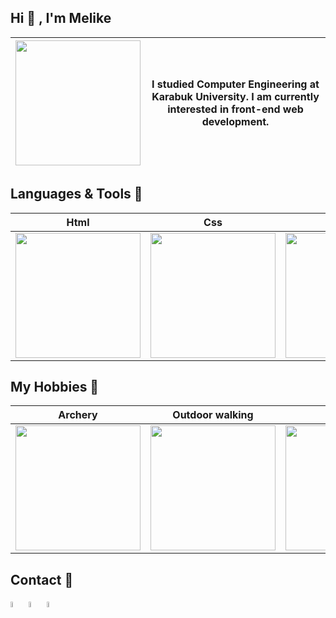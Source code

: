 ## Hi 👋 , I'm Melike

| <img style="width: 200px" src="https://media0.giphy.com/media/XGhTPVMgzLv7s2TOE6/giphy.gif?cid=ecf05e47o2j77fl1wqfq5hidq34e7j7r49ybthmqs9z8ejrx&rid=giphy.gif&ct=g"> | I studied Computer Engineering at Karabuk University. I am currently interested in front-end web development. |
| -------------------------------------------------------------------------------------------------------------------------------------------------------------------- | ------------------------------------------------------------------------------------------------------------- |


## Languages & Tools 🧰

|Html | Css | Js | Git | Github | Bootstrap |
|-|-|-|-|-|-|
| <img style="width: 200px" src="https://media1.giphy.com/media/QssGEmpkyEOhBCb7e1/giphy.gif?cid=ecf05e47ufuunnstozgc1osyvk5gnt6ro2243wlafm12byfp&rid=giphy.gif&ct=s"> | <img style="width: 200px" src="https://media2.giphy.com/media/CEHtFH3rJ6xdhBUKIT/giphy.gif?cid=ecf05e47dupqwg0735qiby50o8v2yniiz0u4oi8ojr9hp2g0&rid=giphy.gif&ct=s"> | <img style="width: 200px" src="https://media2.giphy.com/media/XH9wwXfUXu91wAJwN5/giphy.gif?cid=ecf05e47210fkhb34bvbof1jr9lcb46amln6gizpn1qvvrev&rid=giphy.gif&ct=ts"> | <img style="width: 200px" src="https://media0.giphy.com/media/kH1DBkPNyZPOk0BxrM/giphy.gif?cid=ecf05e47g7uxk9w1tafoqahnjx3nmalieu765nudzpb970bq&rid=giphy.gif&ct=s"> | <img style="width: 200px" src="https://media4.giphy.com/media/dxn6fRlTIShoeBr69N/giphy.gif?cid=ecf05e47jpo4yqj97rlttj9ddxdlpdf6x7besozmmiuxqnep&rid=giphy.gif&ct=g"> | <img style="width: 200px" src="https://media0.giphy.com/media/Sr8xDpMwVKOHUWDVRD/giphy.gif?cid=ecf05e47jcsnnec65zqwa6fjaw7vv4rc7sbgem51jd3otqna&rid=giphy.gif&ct=s"> |

## My Hobbies 🍿

|Archery | Outdoor walking | Serials | Cooking |
|-|-|-|-|
| <img style="width: 200px" src="https://media3.giphy.com/media/W5Cz6indpiWa1kNo9H/giphy.gif?cid=ecf05e47gl0aefp6fih322e5mymqn0tdusqi7dcqchrxsmed&rid=giphy.gif&ct=s"> | <img style="width: 200px" src="https://media0.giphy.com/media/jTfJfRhlSxn4QMSx9A/giphy.gif?cid=ecf05e47btu37oq958r5ontcet0un7t3frgfsbmv9ejt4iid&rid=giphy.gif&ct=s"> | <img style="width: 200px" src="https://media4.giphy.com/media/fnxUbXxBV1ySlFYKr1/giphy.gif?cid=ecf05e47hezrujxd4i067oyulfjdijza02zrhpul3q8brmxu&rid=giphy.gif&ct=s"> | <img style="width: 200px" src="https://media2.giphy.com/media/dxa8gv3pmkh79B6SxJ/giphy.gif?cid=ecf05e47ppslhv6yv398cltzju3aq0k9ibmfn8snnj1e02kl&rid=giphy.gif&ct=s"> |

## Contact 📧
<a href="https://www.linkedin.com/in/melike-g%C3%B6rg%C3%BCl%C3%BC-74ba241b6/"><img style="width: 5%" src="https://cdn-icons-png.flaticon.com/512/145/145807.png"></a> <a href="https://github.com/melikeg"><img style="width: 5%" src="https://cdn-icons-png.flaticon.com/512/1051/1051326.png"></a> <a href="mailto:mail@melikegorgulu.119@gmail.com"><img style="width: 5%" src="https://cdn-icons-png.flaticon.com/512/481/481659.png"></a>


<!--
- 🔭 I’m currently working on ...
- 🌱 I’m currently learning ...
- 👯 I’m looking to collaborate on ...
- 🤔 I’m looking for help with ...
- 💬 Ask me about ...
- 📫 How to reach me: ...
- 😄 Pronouns: ...
- ⚡ Fun fact: ...
-->
